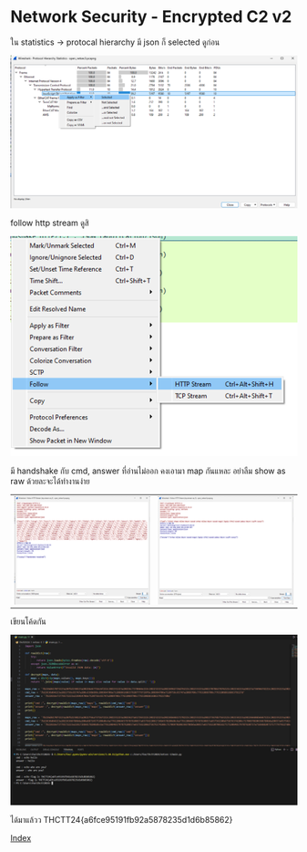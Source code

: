 # Network Security - Encrypted C2 v2

ใน statistics -> protocal hierarchy มี json ก็ selected ดูก่อน

![alt](1.png)

follow http stream ดูสิ

![alt](2.png)

มี handshake กับ cmd, answer ที่อ่านไม่ออก คงเอามา map กันแหละ อย่าลืม show as raw ด้วยละจะได้ทำงานง่าย

|||
|-|-|
|![alt](3.png)|![alt](4.png)|

เขียนโค้ดกัน

![alt](5.png)

ได้มาแล้วว THCTT24{a6fce95191fb92a5878235d1d6b85862}

[Index](../)
